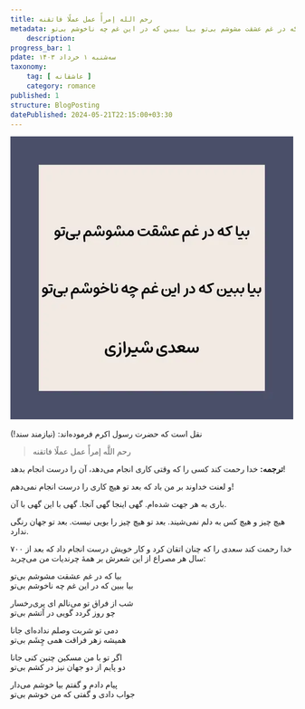 ```yaml
---
title: رحم الله إمرأً عمل عملًا فاتقنه
metadata: روایت از پیامبر اکرم رحم الله إمرأً عمل عملًا فاتقنه و شعر سعدی شیرازی بیا که در غم عشقت مشوشم بی‌تو بیا ببین که در این غم چه ناخوشم بی‌تو
    description: 
progress_bar: 1
pdate: سه‌شنبه ۱ خرداد ۱۴۰۳
taxonomy:
    tag: [ عاشقانه ]
    category: romance
published: 1
structure: BlogPosting
datePublished: 2024-05-21T22:15:00+03:30
---
```



![ بیا که در غم عشقت مشوشم بی‌تو بیا ببین که در این غم چه ناخوشم بی‌تو ](saadi.webp)

نقل است که حضرت رسول اکرم فرموده‌اند: (نیازمند سند!) 

> رحم اللَّه إمرأً عمل عملًا فاتقنه‏ 

**ترجمه:** خدا رحمت کند کسی را که وقتی کاری انجام می‌دهد، آن را درست انجام بدهد!

و لعنت خداوند بر من باد که بعد تو هیچ کاری را درست انجام نمی‌دهم!

باری به هر جهت شده‌ام. گهی اینجا گهی آنجا. گهی با این گهی با آن.

هیچ چیز و هیچ کس به دلم نمی‌شیند. بعد تو هیچ چیز را بویی نیست. بعد تو جهان رنگی ندارد.

خدا رحمت کند سعدی را که چنان اتقان کرد و کار خویش درست انجام داد که بعد از ۷۰۰ سال هر مصراع از این شعرش بر همهٔ چرندیات من می‌چربد:

بیا که در غم عشقت مشوشم بی‌تو  
بیا ببین که در این غم چه ناخوشم بی‌تو

شب از فراق تو می‌نالم ای پری‌رخسار  
چو روز گردد گویی در آتشم بی‌تو

دمی تو شربت وصلم نداده‌ای جانا  
همیشه زهر فراقت همی چِشَم بی‌تو

اگر تو با من مسکین چنین کنی جانا  
دو پایم از دو جهان نیز در کشم بی‌تو

پیام دادم و گفتم بیا خوشم می‌دار  
جواب دادی و گفتی که من خوشم بی‌تو